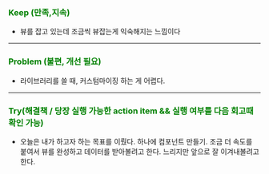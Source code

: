### <span style="color: green">Keep (만족,지속)<span>

- 뷰를 잡고 있는데 조금씩 뷰잡는게 익숙해지는 느낌이다

<hr>

### <span style="color: green">Problem (불편, 개선 필요)<span>

- 라이브러리를 쓸 때, 커스텀마이징 하는 게 어렵다.
<hr>

### <span style="color: green">Try(해결책 / 당장 실행 가능한 action item && 실행 여부를 다음 회고때 확인 가능)<span>

- 오늘은 내가 하고자 하는 목표를 이뤘다. 하나에 컴포넌트 만들기. 조금 더 속도를 붙여서 뷰를 완성하고 데이터를 받아볼려고 한다. 느리지만 앞으로 잘 이겨내볼려고 한다.
